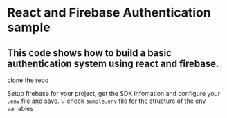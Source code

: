 # React and Firebase Authentication sample

## This code shows how to build a basic authentication system using react and firebase.

clone the repo

Setup firebase for your project, get the SDK infomation and configure your `.env` file and save.
:bulb: check `sample.env` file for the structure of the env variables